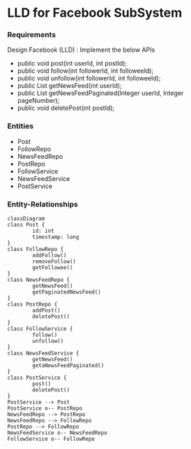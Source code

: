 # LLD for Facebook SubSystem
### Requirements 
Design Facebook (LLD) :
Implement the below APIs
* public void post(int userId, int postId);
* public void follow(int followerId, int followeeId);
* public void unfollow(int followerId, int followeeId);
* public List<Integer> getNewsFeed(int userId);
* public List<Integer> getNewsFeedPaginated(Integer userId, Integer pageNumber);
* public void deletePost(int postId);

### Entities
* Post
* FollowRepo
* NewsFeedRepo
* PostRepo
* FollowService
* NewsFeedService
* PostService

### Entity-Relationships
```mermaid
classDiagram
class Post {
        id: int
        timestamp: long
}
class FollowRepo {
        addFollow()
        removeFollow()
        getFollowee()
}
class NewsFeedRepo {
        getNewsFeed()
        getPaginatedNewsFeed()
}
class PostRepo {
        addPost()
        deletePost()
}
class FollowService {
        follow()
        unfollow()
}
class NewsFeedService {
        getNewsFeed()
        getaNewsFeedPaginated()
} 
class PostService {
        post()
        deletePost()
}
PostService --> Post
PostService o-- PostRepo
NewsFeedRepo --> PostRepo
NewsFeedRepo --> FollowRepo 
PostRepo --> FollowRepo 
NewsFeedService o-- NewsFeedRepo
FollowService o-- FollowRepo
```